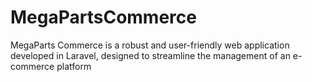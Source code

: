 # MegaPartsCommerce
MegaParts Commerce is a robust and user-friendly web application developed in Laravel, designed to streamline the management of an e-commerce platform
